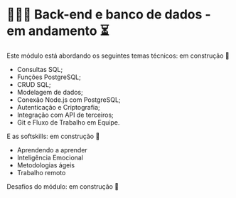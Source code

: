 # 👩🏼‍💻 Back-end e banco de dados - em andamento ⏳

Este módulo está abordando os seguintes temas técnicos: em construção 🚧

- Consultas SQL;
- Funções PostgreSQL;
- CRUD SQL;
- Modelagem de dados;
- Conexão Node.js com PostgreSQL;
- Autenticação e Criptografia;
- Integração com API de terceiros;
- Git e Fluxo de Trabalho em Equipe.


E as softskills: em construção 🚧

- Aprendendo a aprender
- Inteligência Emocional
- Metodologias ágeis
- Trabalho remoto

Desafios do módulo: em construção 🚧

